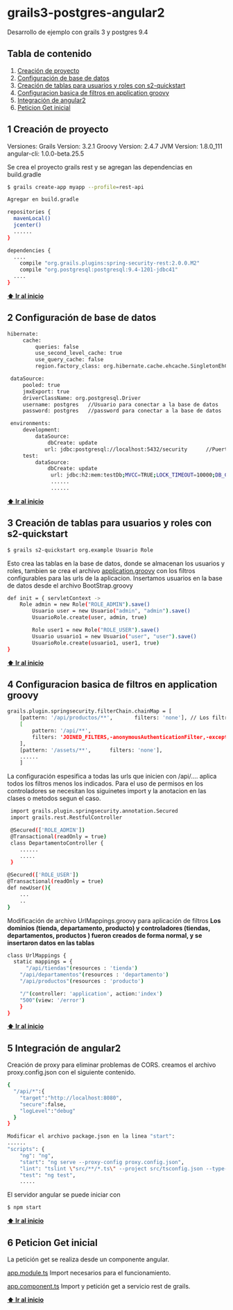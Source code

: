 # grails3-postgres-angular2
Desarrollo de ejemplo con grails 3 y postgres 9.4
## Tabla de contenido
  1. [Creación de proyecto](#1-creación-de-proyecto)
  2. [Configuración de base de datos](#2-configuración-de-base-de-datos)
  3. [Creación de tablas para usuarios y roles con s2-quickstart](#3-creación-de-tablas-para-usuarios-y-roles-con-s2-quickstart)
  4. [Configuracion basica de filtros en application groovy](#4-configuracion-basica-de-filtros-en-application-groovy)
  5. [Integración de angular2](#5-integración-de-angular2)
  6. [Peticion Get inicial](#6-peticion-get-inicial)

## 1 Creación de proyecto
Versiones:
 Grails Version: 3.2.1
 Groovy Version: 2.4.7
 JVM Version: 1.8.0_111
 angular-cli: 1.0.0-beta.25.5

Se crea el proyecto grails rest y se agregan las dependencias en build.gradle
```bash
$ grails create-app myapp --profile=rest-api

Agregar en build.gradle

repositories {
  mavenLocal()
  jcenter()
  ......
}

dependencies {
  ....
    compile "org.grails.plugins:spring-security-rest:2.0.0.M2"
    compile "org.postgresql:postgresql:9.4-1201-jdbc41"
  ....
}
```
**[⬆ Ir al inicio](#tabla-de-contenido)**

## 2 Configuración de base de datos
```bash
hibernate:
     cache:
         queries: false
         use_second_level_cache: true
         use_query_cache: false
         region.factory_class: org.hibernate.cache.ehcache.SingletonEhCacheRegionFactory

 dataSource:
     pooled: true
     jmxExport: true
     driverClassName: org.postgresql.Driver
     username: postgres   //Usuario para conectar a la base de datos
     password: postgres   //password para conectar a la base de datos

 environments:
     development:
         dataSource:
             dbCreate: update
            url: jdbc:postgresql://localhost:5432/security      //Puerto y nombre de la base de datos configurada
     test:
         dataSource:
             dbCreate: update
              url: jdbc:h2:mem:testDb;MVCC=TRUE;LOCK_TIMEOUT=10000;DB_CLOSE_ON_EXIT=FALSE
              ......
              ......
```
**[⬆ Ir al inicio](#tabla-de-contenido)**

## 3 Creación de tablas para usuarios y roles con s2-quickstart
```bash
$ grails s2-quickstart org.example Usuario Role
```
Esto crea las tablas en la base de datos, donde se almacenan los usuarios y roles, tambien se crea el archivo [application.groovy](http://alvarosanchez.github.io/grails-spring-security-rest/latest/docs/#_plugin_configuration) con los filtros configurables para las urls de la aplicacion. Insertamos usuarios en la base de datos desde el archivo BootStrap.groovy
```bash
def init = { servletContext ->
    Role admin = new Role("ROLE_ADMIN").save()
		Usuario user = new Usuario("admin", "admin").save()
		UsuarioRole.create(user, admin, true)

		Role user1 = new Role("ROLE_USER").save()
		Usuario usuario1 = new Usuario("user", "user").save()
		UsuarioRole.create(usuario1, user1, true)
}
```
**[⬆ Ir al inicio](#tabla-de-contenido)**

## 4 Configuracion basica de filtros en application groovy
```bash
grails.plugin.springsecurity.filterChain.chainMap = [
	[pattern: '/api/productos/**', 		 filters: 'none'], // Los filtros se aplican a las urls de forma decendente, ha esta url no se le aplica ningun filtro
	[
    	pattern: '/api/**',
    	filters: 'JOINED_FILTERS,-anonymousAuthenticationFilter,-exceptionTranslationFilter,-authenticationProcessingFilter,-securityContextPersistenceFilter,-rememberMeAuthenticationFilter'
  	],
 	[pattern: '/assets/**',      filters: 'none'],
 	......
	]
```
La configuración espesifica a todas las urls que inicien con /api/.... aplica todos los filtros menos los indicados.
Para el uso de permisos en los controladores se necesitan los siguinetes import y la anotacion en las clases o metodos segun el caso.
```bash
 import grails.plugin.springsecurity.annotation.Secured
 import grails.rest.RestfulController

 @Secured(['ROLE_ADMIN'])
 @Transactional(readOnly = true)
 class DepartamentoController {
    ......
    .....
 }

@Secured(['ROLE_USER'])
@Transactional(readOnly = true)
def newUser(){
    ...
    ..
}
```
Modificación de archivo UrlMappings.groovy para aplicación de filtros
**Los dominios (tienda, departamento, producto) y controladores (tiendas, departamentos, productos ) fueron creados de forma normal, y se insertaron datos en las tablas**
```bash
class UrlMappings {
  static mappings = {
	  "/api/tiendas"(resources : 'tienda')
    "/api/departamentos"(resources : 'departamento')
    "/api/productos"(resources : 'producto')

    "/"(controller: 'application', action:'index')
    "500"(view: '/error')
	}
}
```
**[⬆ Ir al inicio](#tabla-de-contenido)**

## 5 Integración de angular2
Creación de proxy para eliminar problemas de CORS. creamos el archivo proxy.config.json con el siguiente contenido.
```bash
{
  "/api/*":{
	"target":"http://localhost:8080",
	"secure":false,
	"logLevel":"debug"
  }
}

Modificar el archivo package.json en la linea "start":
......
"scripts": {
    "ng": "ng",
    "start": "ng serve --proxy-config proxy.config.json",  
    "lint": "tslint \"src/**/*.ts\" --project src/tsconfig.json --type-check && tslint \"e2e/**/*.ts\" --project e2e/tsconfig.json --type-check",
    "test": "ng test",
    .....
```
El servidor angular se puede iniciar con
```bash
$ npm start
```
**[⬆ Ir al inicio](#tabla-de-contenido)**

## 6 Peticion Get inicial
La petición get se realiza desde un componente angular.

[app.module.ts](https://github.com/aquileslh/grails3-postgres/blob/master/frontend/src/app/app.module.ts) Import necesarios para el funcionamiento.

[app.component.ts](https://github.com/aquileslh/grails3-postgres/blob/master/frontend/src/app/app.component.ts) Import y petición get a servicio rest de grails.

**[⬆ Ir al inicio](#tabla-de-contenido)**

```bash
```
